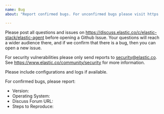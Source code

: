```yaml
---
name: Bug
about: "Report confirmed bugs. For unconfirmed bugs please visit https://discuss.elastic.co/c/elastic-stack/elastic-agent"

---
```


Please post all questions and issues on https://discuss.elastic.co/c/elastic-stack/elastic-agent
before opening a Github Issue. Your questions will reach a wider audience there,
and if we confirm that there is a bug, then you can open a new issue.

For security vulnerabilities please only send reports to security@elastic.co.
See https://www.elastic.co/community/security for more information.

Please include configurations and logs if available.

For confirmed bugs, please report:
- Version:
- Operating System:
- Discuss Forum URL:
- Steps to Reproduce:
